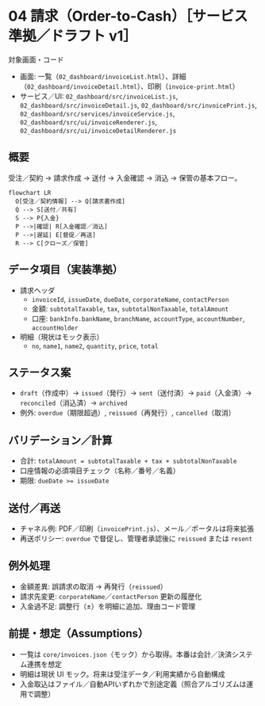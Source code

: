 # 04 請求（Order-to-Cash）［サービス準拠／ドラフト v1］

対象画面・コード
- 画面: 一覧（`02_dashboard/invoiceList.html`）、詳細（`02_dashboard/invoiceDetail.html`）、印刷（`invoice-print.html`）
- サービス／UI: `02_dashboard/src/invoiceList.js`, `02_dashboard/src/invoiceDetail.js`,
  `02_dashboard/src/invoicePrint.js`, `02_dashboard/src/services/invoiceService.js`,
  `02_dashboard/src/ui/invoiceRenderer.js`, `02_dashboard/src/ui/invoiceDetailRenderer.js`

## 概要
受注／契約 → 請求作成 → 送付 → 入金確認 → 消込 → 保管の基本フロー。

```mermaid
flowchart LR
  O[受注／契約情報] --> Q[請求書作成]
  Q --> S[送付／共有]
  S --> P{入金}
  P -->|確認| R[入金確認／消込]
  P -->|遅延| E[督促／再送]
  R --> C[クローズ／保管]
```

## データ項目（実装準拠）
- 請求ヘッダ
  - `invoiceId`, `issueDate`, `dueDate`, `corporateName`, `contactPerson`
  - 金額: `subtotalTaxable`, `tax`, `subtotalNonTaxable`, `totalAmount`
  - 口座: `bankInfo.bankName`, `branchName`, `accountType`, `accountNumber`, `accountHolder`
- 明細（現状はモック表示）
  - `no`, `name1`, `name2`, `quantity`, `price`, `total`

## ステータス案
- `draft`（作成中）→ `issued`（発行）→ `sent`（送付済）→ `paid`（入金済）→ `reconciled`（消込済）→ `archived`
- 例外: `overdue`（期限超過）, `reissued`（再発行）, `cancelled`（取消）

## バリデーション／計算
- 合計: `totalAmount = subtotalTaxable + tax + subtotalNonTaxable`
- 口座情報の必須項目チェック（名称／番号／名義）
- 期限: `dueDate >= issueDate`

## 送付／再送
- チャネル例: PDF／印刷（`invoicePrint.js`）、メール／ポータルは将来拡張
- 再送ポリシー: `overdue` で督促し、管理者承認後に `reissued` または `resent`

## 例外処理
- 金額差異: 誤請求の取消 → 再発行（`reissued`）
- 請求先変更: `corporateName`／`contactPerson` 更新の履歴化
- 入金過不足: 調整行（±）を明細に追加、理由コード管理

## 前提・想定（Assumptions）
- 一覧は `core/invoices.json`（モック）から取得。本番は会計／決済システム連携を想定
- 明細は現状 UI モック。将来は受注データ／利用実績から自動構成
- 入金取込はファイル／自動APIいずれかで別途定義（照合アルゴリズムは運用で調整）
